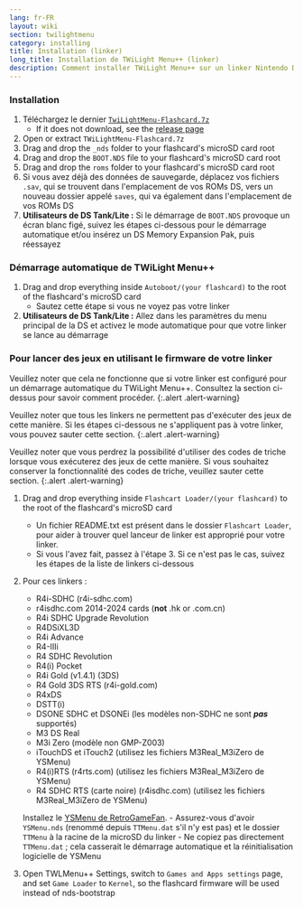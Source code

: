 ```yaml
---
lang: fr-FR
layout: wiki
section: twilightmenu
category: installing
title: Installation (linker)
long_title: Installation de TWiLight Menu++ (linker)
description: Comment installer TWiLight Menu++ sur un linker Nintendo DS
---
```


### Installation
1. Téléchargez le dernier [`TwiLightMenu-Flashcard.7z`](https://github.com/DS-Homebrew/TWiLightMenu/releases/latest/download/TWiLightMenu-Flashcard.7z)
    - If it does not download, see the [release page](https://github.com/DS-Homebrew/TWiLightMenu/releases/latest)
1. Open or extract `TWiLightMenu-Flashcard.7z`
1. Drag and drop the `_nds` folder to your flashcard's microSD card root
1. Drag and drop the `BOOT.NDS` file to your flashcard's microSD card root
1. Drag and drop the `roms` folder to your flashcard's microSD card root
1. Si vous avez déjà des données de sauvegarde, déplacez vos fichiers `.sav`, qui se trouvent dans l'emplacement de vos ROMs DS, vers un nouveau dossier appelé `saves`, qui va également dans l'emplacement de vos ROMs DS
1. **Utilisateurs de DS Tank/Lite :** Si le démarrage de `BOOT.NDS` provoque un écran blanc figé, suivez les étapes ci-dessous pour le démarrage automatique et/ou insérez un DS Memory Expansion Pak, puis réessayez

### Démarrage automatique de TWiLight Menu++
1. Drag and drop everything inside `Autoboot/(your flashcard)` to the root of the flashcard's microSD card
    - Sautez cette étape si vous ne voyez pas votre linker
1. **Utilisateurs de DS Tank/Lite :** Allez dans les paramètres du menu principal de la DS et activez le mode automatique pour que votre linker se lance au démarrage

### Pour lancer des jeux en utilisant le firmware de votre linker

Veuillez noter que cela ne fonctionne que si votre linker est configuré pour un démarrage automatique du TWiLight Menu++. Consultez la section ci-dessus pour savoir comment procéder.
{:.alert .alert-warning}

Veuillez noter que tous les linkers ne permettent pas d'exécuter des jeux de cette manière. Si les étapes ci-dessous ne s'appliquent pas à votre linker, vous pouvez sauter cette section.
{:.alert .alert-warning}

Veuillez noter que vous perdrez la possibilité d'utiliser des codes de triche lorsque vous exécuterez des jeux de cette manière. Si vous souhaitez conserver la fonctionnalité des codes de triche, veuillez sauter cette section.
{:.alert .alert-warning}

1. Drag and drop everything inside `Flashcart Loader/(your flashcard)` to the root of the flashcard's microSD card
    - Un fichier README.txt est présent dans le dossier `Flashcart Loader`, pour aider à trouver quel lanceur de linker est approprié pour votre linker.
    - Si vous l'avez fait, passez à l'étape 3. Si ce n'est pas le cas, suivez les étapes de la liste de linkers ci-dessous

1. Pour ces linkers :
    - R4i-SDHC (r4i-sdhc.com)
    - r4isdhc.com 2014-2024 cards (**not** .hk or .com.cn)
    - R4i SDHC Upgrade Revolution
    - R4DSiXL3D
    - R4i Advance
    - R4-IIIi
    - R4 SDHC Revolution
    - R4(i) Pocket
    - R4i Gold (v1.4.1) (3DS)
    - R4 Gold 3DS RTS (r4i-gold.com)
    - R4xDS
    - DSTT(i)
    - DSONE SDHC et DSONEi (les modèles non-SDHC ne sont ***pas*** supportés)
    - M3 DS Real
    - M3i Zero (modèle non GMP-Z003)
    - iTouchDS et iTouch2 (utilisez les fichiers M3Real_M3iZero de YSMenu)
    - R4(i)RTS (r4rts.com) (utilisez les fichiers M3Real_M3iZero de YSMenu)
    - R4 SDHC RTS (carte noire) (r4isdhc.com) (utilisez les fichiers M3Real_M3iZero de YSMenu)

    Installez le [YSMenu de RetroGameFan](https://gbatemp.net/download/35737/).
        - Assurez-vous d'avoir `YSMenu.nds` (renommé depuis `TTMenu.dat` s'il n'y est pas) et le dossier `TTMenu` à la racine de la microSD du linker
        - Ne copiez pas directement `TTMenu.dat` ; cela casserait le démarrage automatique et la réinitialisation logicielle de YSMenu
1. Open TWLMenu++ Settings, switch to `Games and Apps settings` page, and set `Game Loader` to `Kernel`, so the flashcard firmware will be used instead of nds-bootstrap
